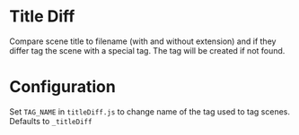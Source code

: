 # Title Diff
Compare scene title to filename (with and without extension) and if they differ tag the scene with a special tag.
The tag will be created if not found.

# Configuration
Set `TAG_NAME` in `titleDiff.js` to change name of the tag used to tag scenes.
Defaults to `_titleDiff`
